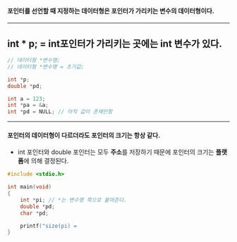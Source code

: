 #### 포인터를 선언할 때  지정하는 데이터형은 포인터가 가리키는 변수의 데이터형이다. ####
____
## int * p; = **int포인터가 가리키는 곳에는 int 변수가 있다**.  ##
```c
// 데이터형 *변수명;
// 데이터형 *변수명 = 초기값;

int *p;
double *pd;

int a = 123;
int *pa = &a;
int *pd = NULL; // 아직 값이 존재안함
```

_____
#### 포인터의 데이터형이 다르더라도 포인터의 크기는 항상 같다. ####

- int 포인터와 double 포인터는 모두 **주소**를 저장하기 때문에 포인터의 크기는 **플랫폼**에 의해 결정된다.

```c
#include <stdio.h>

int main(void)
{
	int *pi; // *는 변수명 쪽으로 붙여준다.
	double *pd;
	char *pd;

	printf("size(pi) = 
}
```